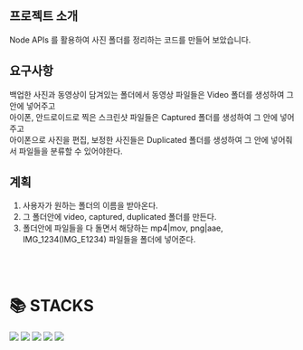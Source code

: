 ## 프로젝트 소개
Node APIs 를 활용하여 사진 폴더를 정리하는 코드를 만들어 보았습니다.

## 요구사항
백업한 사진과 동영상이 담겨있는 폴더에서 동영상 파일들은 Video 폴더를 생성하여 그 안에 넣어주고
<br>
아이폰, 안드로이드로 찍은 스크린샷 파일들은 Captured 폴더를 생성하여 그 안에 넣어주고
<br>
아이폰으로 사진을 편집, 보정한 사진들은 Duplicated 폴더를 생성하여 그 안에 넣어줘서 파일들을 분류할 수 있어야한다.

## 계획
1. 사용자가 원하는 폴더의 이름을 받아온다.
2. 그 폴더안에 video, captured, duplicated 폴더를 만든다.
3. 폴더안에 파일들을 다 돌면서 해당하는 mp4|mov, png|aae, IMG_1234(IMG_E1234) 파일들을 폴더에 넣어준다.

<br>
<br>


<div><h1>📚 STACKS</h1></div>

<div> 
  
  <img src="https://img.shields.io/badge/javascript-F7DF1E?style=for-the-badge&logo=javascript&logoColor=black"> 
  <img src="https://img.shields.io/badge/Node.js-339933?style=for-the-badge&logo=Node.js&logoColor=white"/>
  <img src="https://img.shields.io/badge/github-181717?style=for-the-badge&logo=github&logoColor=white">
  <img src="https://img.shields.io/badge/git-F05032?style=for-the-badge&logo=git&logoColor=white">
  <img src="https://img.shields.io/badge/Visual%20Studio%20Code-007ACC?style=for-the-badge&logo=visualstudiocode&logoColor=white">
  <br>
</div>
